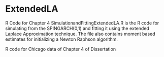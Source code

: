 # ExtendedLA
R Code for Chapter 4
SimulationandFittingExtendedLA.R is the R code for simulating from the SPINGARCH(0,1) and fitting it using the extended Laplace Approximation technique.  The file also contains moment based estimates for initializing a Newton Raphson algorithm.

R code for Chicago data of Chapter 4 of Dissertation
